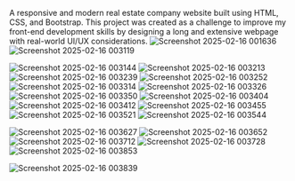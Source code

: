 A responsive and modern real estate company website built using HTML, CSS, and Bootstrap. This project was created as a challenge to improve my front-end development skills by designing a long and extensive webpage with real-world UI/UX considerations.
![Screenshot 2025-02-16 001636](https://github.com/user-attachments/assets/cfb1b1e0-234d-4f61-b507-74a80f83a1ba)
![Screenshot 2025-02-16 003119](https://github.com/user-attachments/assets/dae8c6eb-1ffc-41c0-9613-315a70f7d1fc)

![Screenshot 2025-02-16 003144](https://github.com/user-attachments/assets/9c977bb5-361b-402e-9f92-d307050ae710)
![Screenshot 2025-02-16 003213](https://github.com/user-attachments/assets/f6a1dd69-a04a-47d3-a098-5eb1ea7d8267)
![Screenshot 2025-02-16 003239](https://github.com/user-attachments/assets/cc73bbde-f632-4c5c-a4fc-0a20fd5099c8)
![Screenshot 2025-02-16 003252](https://github.com/user-attachments/assets/7e2e59a2-15ee-4eaa-934b-6fde4013cabc)
![Screenshot 2025-02-16 003314](https://github.com/user-attachments/assets/0246a931-afa6-4175-8a5a-36ad4d26e441)
![Screenshot 2025-02-16 003326](https://github.com/user-attachments/assets/664f497f-c0ce-4501-9e56-5a42c2d23383)
![Screenshot 2025-02-16 003350](https://github.com/user-attachments/assets/5b53bc8b-8de1-4c65-a53e-7181fb0e693f)
![Screenshot 2025-02-16 003404](https://github.com/user-attachments/assets/da0a7d39-f5e7-4908-9cde-89f279cc3b25)
![Screenshot 2025-02-16 003412](https://github.com/user-attachments/assets/4adfdccb-16f3-41d3-9dcc-f8b039ac8087)
![Screenshot 2025-02-16 003455](https://github.com/user-attachments/assets/5a517a7d-6859-41d8-b7ed-37f18e587f54)
![Screenshot 2025-02-16 003521](https://github.com/user-attachments/assets/e9b0e754-b473-475d-a6fc-6f28d47f4dad)
![Screenshot 2025-02-16 003544](https://github.com/user-attachments/assets/23df2426-ab2a-426b-99eb-b4544b8caa14)


![Screenshot 2025-02-16 003627](https://github.com/user-attachments/assets/7b420267-2800-4652-aada-54ebac49a092)
![Screenshot 2025-02-16 003652](https://github.com/user-attachments/assets/a40e1b23-c13c-4123-878d-1bfaad36ac49)
![Screenshot 2025-02-16 003712](https://github.com/user-attachments/assets/62e0670d-4c99-4a2e-bf71-d78e034e7e60)
![Screenshot 2025-02-16 003728](https://github.com/user-attachments/assets/b4f33f83-9805-4e76-9971-d500d563d48a)![Screenshot 2025-02-16 003853](https://github.com/user-attachments/assets/56ce428a-8f67-4eb3-83c0-7c62610cd19d)

![Screenshot 2025-02-16 003839](https://github.com/user-attachments/assets/e9ed2d52-11aa-4284-817e-f025a96e5c5a)
